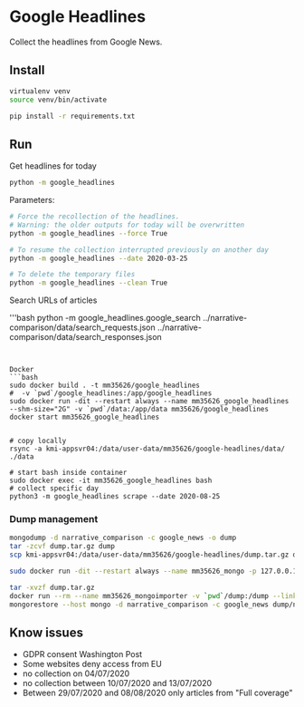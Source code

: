 # Google Headlines

Collect the headlines from Google News.

## Install

```bash
virtualenv venv
source venv/bin/activate

pip install -r requirements.txt
```

## Run

Get headlines for today

```bash
python -m google_headlines
```

Parameters:

```bash
# Force the recollection of the headlines.
# Warning: the older outputs for today will be overwritten
python -m google_headlines --force True

# To resume the collection interrupted previously on another day
python -m google_headlines --date 2020-03-25

# To delete the temporary files
python -m google_headlines --clean True
```

Search URLs of articles

'''bash
python -m google_headlines.google_search ../narrative-comparison/data/search_requests.json ../narrative-comparison/data/search_responses.json
```


Docker
```bash
sudo docker build . -t mm35626/google_headlines
#  -v `pwd`/google_headlines:/app/google_headlines
sudo docker run -dit --restart always --name mm35626_google_headlines --shm-size="2G" -v `pwd`/data:/app/data mm35626/google_headlines
docker start mm35626_google_headlines


# copy locally
rsync -a kmi-appsvr04:/data/user-data/mm35626/google-headlines/data/ ./data

# start bash inside container
sudo docker exec -it mm35626_google_headlines bash
# collect specific day
python3 -m google_headlines scrape --date 2020-08-25
```

### Dump management
```bash
mongodump -d narrative_comparison -c google_news -o dump
tar -zcvf dump.tar.gz dump
scp kmi-appsvr04:/data/user-data/mm35626/google-headlines/dump.tar.gz dump.tar.gz

sudo docker run -dit --restart always --name mm35626_mongo -p 127.0.0.1:27017:27017 -v mm5626_mongo_volume:/data/db mongo

tar -xvzf dump.tar.gz
docker run --rm --name mm35626_mongoimporter -v `pwd`/dump:/dump --link=mm35626_mongo:mongo -it mongo bash
mongorestore --host mongo -d narrative_comparison -c google_news dump/narrative_comparison/google_news.bson
```

## Know issues

- GDPR consent Washington Post
- Some websites deny access from EU
- no collection on 04/07/2020
- no collection between 10/07/2020 and 13/07/2020
- Between 29/07/2020 and 08/08/2020 only articles from "Full coverage"
